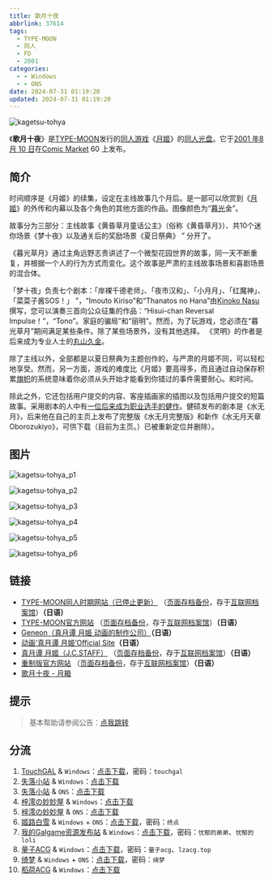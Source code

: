 ```yaml
---
title: 歌月十夜
abbrlink: 37614
tags:
  - TYPE-MOON
  - 同人
  - FD
  - 2001
categories:
  - - Windows
  - - ONS
date: 2024-07-31 01:19:20
updated: 2024-07-31 01:19:20
---
```


![kagetsu-tohya](https://static.saop.cc/vns/img/kagetsu-tohya.webp)

《**歌月十夜**》是[TYPE-MOON](https://ja.wikipedia.org/wiki/TYPE-MOON)发行的[同人游戏](https://ja.wikipedia.org/wiki/同人ゲーム)《[月姬](https://ja.wikipedia.org/wiki/月姫_(ゲーム))》的[同人光盘](https://ja.wikipedia.org/wiki/ファンディスク)。它于[2001 年](https://ja.wikipedia.org/wiki/2001年)[8 月 10 日](https://ja.wikipedia.org/wiki/8月10日)在[Comic Market](https://ja.wikipedia.org/wiki/コミックマーケット) 60 上发布。

<!-- more -->

## 简介

时间顺序是《月姬》的续集，设定在主线故事几个月后。是一部可以欣赏到《[月姬](https://ja.wikipedia.org/wiki/月姫_(ゲーム))》的外传和内幕以及各个角色的其他方面的作品。图像颜色为“[暮光](https://ja.wikipedia.org/wiki/黄昏)金”。

故事分为三部分：主线故事《黄昏草月童话公主》（俗称《黄昏草月》）、共10个迷你场景《梦十夜》以及通关后的奖励场景《夏日祭典》 ” 分开了。

《暮光草月》通过主角远野志贵讲述了一个微型花园世界的故事，同一天不断重复，并根据一个人的行为方式而变化。这个故事是严肃的主线故事场景和喜剧场景的混合体。

「梦十夜」负责七个剧本：「岸裸千德老师」、「夜市汉和」、「小月月」、「红魔神」、「菜菜子酱SOS！」 ”，“Imouto Kiriso”和“Thanatos no Hana”由[Kinoko Nasu](https://ja.wikipedia.org/wiki/奈須きのこ)撰写，您可以演奏三首向公众征集的作品：“Hisui-chan Reversal Impulse！”，“Tono”。家庭的骗局”和“丽明”。然而，为了玩游戏，您必须在“暮光草月”期间满足某些条件。除了某些场景外，没有其他选择。 《灵明》的作者是后来成为专业人士的[丸山久金](https://ja.wikipedia.org/wiki/丸山くがね)。

除了主线以外，全部都是以夏日祭典为主题创作的，与严肃的月姬不同，可以轻松地享受。然而，另一方面，游戏的难度比《月姬》要高得多，而且通过自动保存积累[旗帜](https://ja.wikipedia.org/wiki/フラグ_(スラング))的系统意味着你必须从头开始才能看到你错过的事件需要耐心。和时间。

除此之外，它还包括用户提交的内容、客座插画家的插图以及包括用户提交的短篇故事。采用剧本的人中有[一位后来成为职业选手的健作](https://ja.wikipedia.org/wiki/健速)。健硕发布的剧本是《水无月》，后来他在自己的主页上发布了完整版《水无月完整版》和新作《水无月天章Oborozukiyo》，可供下载（目前为主页。）已被重新定位并删除）。

## 图片

![kagetsu-tohya_p1](https://static.saop.cc/vns/img/kagetsu-tohya_p1.webp)

![kagetsu-tohya_p2](https://static.saop.cc/vns/img/kagetsu-tohya_p2.webp)

![kagetsu-tohya_p3](https://static.saop.cc/vns/img/kagetsu-tohya_p3.webp)

![kagetsu-tohya_p4](https://static.saop.cc/vns/img/kagetsu-tohya_p4.webp)

![kagetsu-tohya_p5](https://static.saop.cc/vns/img/kagetsu-tohya_p5.webp)

![kagetsu-tohya_p6](https://static.saop.cc/vns/img/kagetsu-tohya_p6.webp)

## 链接

- [TYPE-MOON同人时期网站（已停止更新）](http://www.typemoon.org/) （[页面存档备份](https://web.archive.org/web/20100304150149/http://www.typemoon.org/)，存于[互联网档案馆](https://zh.wikipedia.org/wiki/互联网档案馆)）**（日语）**
- [TYPE-MOON官方网站](http://www.typemoon.com/) （[页面存档备份](https://web.archive.org/web/20061121165221/http://www.typemoon.com/)，存于[互联网档案馆](https://zh.wikipedia.org/wiki/互联网档案馆)）**（日语）**
- [Geneon（真月谭 月姫 动画的制作公司）](https://web.archive.org/web/20090306081912/http://www.geneon-ent.co.jp/)**（日语）**
- [动画‘真月谭 月姫’Official Site](https://web.archive.org/web/20071211060931/http://www.geneon-ent.co.jp/rondorobe/anime/tsukihime/)**（日语）**
- [真月谭 月姬（J.C.STAFF）](http://www.jcstaff.co.jp/sho-sai/tsuki-shokai/tsuki-index.htm) （[页面存档备份](https://web.archive.org/web/20160227151939/http://www.jcstaff.co.jp/sho-sai/tsuki-shokai/tsuki-index.htm)，存于[互联网档案馆](https://zh.wikipedia.org/wiki/互联网档案馆)）**（日语）**
- [重制版官方网站](http://typemoon.com/products/tsukihime/) （[页面存档备份](https://web.archive.org/web/20211121095655/http://typemoon.com/products/tsukihime/)，存于[互联网档案馆](https://zh.wikipedia.org/wiki/互联网档案馆)）**（日语）**
- [歌月十夜 - 月箱](http://www.typemoon.org/box/dream.html)

## 提示

> 基本帮助请参阅公告：[点我跳转](/p/announcement/)

## 分流

1. [TouchGAL](https://www.touchgal.io/) & `Windows`：[点击下载](https://pan.touchgal.net/s/7qL9cX)，密码：`touchgal`
2. [失落小站](https://www.shinnku.com/) & `Windows`：[点击下载](https://www.shinnku.com/api/download/0/win/%E6%9C%88%E5%A7%AC%20%E6%AD%8C%E6%9C%88%E5%8D%81%E5%A4%9C.7z)
3. [失落小站](https://www.shinnku.com/) & `ONS`：[点击下载](https://www.shinnku.com/api/download/0/ons/%E6%AD%8C%E6%9C%88%E5%8D%81%E5%A4%9C.zip)
4. [梓澪の妙妙屋](https://zi0.cc/) & `Windows`：[点击下载](https://zi0.cc/d/%60%E3%80%90%E5%90%88%E9%9B%86%E7%B3%BB%E5%88%97%E3%80%91/%E6%B1%89%E5%8C%96galgame%E4%BC%9A%E7%A4%BE%E5%90%88%E9%9B%86/%E6%B1%89%E5%8C%96%E4%BC%9A%E7%A4%BE%E5%90%88%E9%9B%86%E9%83%A8%E5%88%86%20part22/TYPE-MOON/%E6%B1%89%E5%8C%96/%5B010908%5D%5BTYPE-MOON%5D%20%E6%9C%88%E5%A7%AB%20-%E6%AD%8C%E6%9C%88%E5%8D%81%E5%A4%9C-.rar?sign=W7ISEH6P1CwG1oIUhPnXTHiECSq96ArsKzy13DcjpSI=:0)
5. [梓澪の妙妙屋](https://zi0.cc/) & `ONS`：[点击下载](https://zi0.cc/d/%60%E3%80%90%E5%BD%92%20%E6%A1%A3%E3%80%91/%E3%80%90ONS%E5%90%88%E9%9B%86%E3%80%91/%5BTYPE-MOON%5D%E6%AD%8C%E6%9C%88%E5%8D%81%E5%A4%9C.7z?sign=KC3xRzVOA_5bhMdP3riZ9vEm8FIynwBr8K6iz42GE4U=:0)
6. [姬路白雪](https://pan.jlbx.xyz/) & `Windows` + `ONS`：[点击下载](https://pan.jlbx.xyz/?s=%E6%AD%8C%E6%9C%88%E5%8D%81%E5%A4%9C)，密码：`终点`
7. [我的Galgame资源发布站](https://www.ttloli.com/) & `Windows`：[点击下载](https://www.ttloli.com/geyueshiye.html)，密码：`忧郁的弟弟`、`忧郁的loli`
8. [量子ACG](https://lzacg.org/) & `Windows`：[点击下载](https://lzacg.org/6594)，密码：`量子acg`、`lzacg.top`
9. [绮梦](https://acgs.one/) & `Windows` + `ONS`：[点击下载](https://game.acgs.one/game/400.html)，密码：`绮梦`
10. [稻荷ACG](https://amoebi.com/) & `Windows`：[点击下载](https://sakustar.me/art/364)
